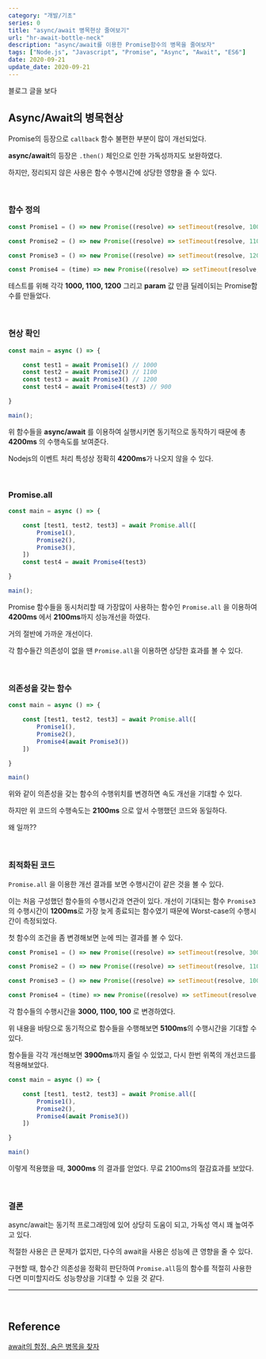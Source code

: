```yaml
---
category: "개발/기초"
series: 0
title: "async/await 병목현상 줄여보기"
url: "hr-await-bottle-neck"
description: "async/await를 이용한 Promise함수의 병목을 줄여보자"
tags: ["Node.js", "Javascript", "Promise", "Async", "Await", "ES6"]
date: 2020-09-21
update_date: 2020-09-21
---
```


블로그 글을 보다

## Async/Await의 병목현상

Promise의 등장으로 `callback` 함수 불편한 부분이 많이 개선되었다.

**async/await**의 등장은 `.then()` 체인으로 인한 가독성까지도 보완하였다.

하지만, 정리되지 않은 사용은 함수 수행시간에 상당한 영향을 줄 수 있다.

<br>

### 함수 정의

```javascript
const Promise1 = () => new Promise((resolve) => setTimeout(resolve, 1000))

const Promise2 = () => new Promise((resolve) => setTimeout(resolve, 1100))

const Promise3 = () => new Promise((resolve) => setTimeout(resolve, 1200, 900))

const Promise4 = (time) => new Promise((resolve) => setTimeout(resolve, time))
``` 

테스트를 위해 각각 **1000, 1100, 1200** 그리고 **param** 값 만큼 딜레이되는 Promise함수를 만들었다.

<br>

### 현상 확인

```javascript
const main = async () => {

    const test1 = await Promise1() // 1000
    const test2 = await Promise2() // 1100
    const test3 = await Promise3() // 1200
    const test4 = await Promise4(test3) // 900

}

main();
```

위 함수들을 **async/await** 를 이용하여 실행시키면 동기적으로 동작하기 때문에 총 **4200ms** 의 수행속도를 보여준다.

<span class="callout">Nodejs의 이벤트 처리 특성상 정확히 **4200ms**가 나오지 않을 수 있다.</span>

<br>

### Promise.all

```javascript
const main = async () => {

    const [test1, test2, test3] = await Promise.all([
        Promise1(),
        Promise2(), 
        Promise3(), 
    ]) 
    const test4 = await Promise4(test3) 

}

main();
```

Promise 함수들을 동시처리할 때 가장많이 사용하는 함수인 `Promise.all` 을 이용하여 **4200ms** 에서 **2100ms**까지 성능개선을 하였다.

거의 절반에 가까운 개선이다.

각 함수들간 의존성이 없을 땐 `Promise.all`을 이용하면 상당한 효과를 볼 수 있다.

<br>

### 의존성을 갖는 함수

```javascript
const main = async () => {

    const [test1, test2, test3] = await Promise.all([
        Promise1(), 
        Promise2(), 
        Promise4(await Promise3())
    ]) 

}

main()
```

위와 같이 의존성을 갖는 함수의 수행위치를 변경하면 속도 개선을 기대할 수 있다.

하지만 위 코드의 수행속도는 **2100ms** 으로 앞서 수행했던 코드와 동일하다.

왜 일까??

<br>

### 최적화된 코드

`Promise.all` 을 이용한 개선 결과를 보면 수행시간이 같은 것을 볼 수 있다.

이는 처음 구성했던 함수들의 수행시간과 연관이 있다. 개선이 기대되는 함수 `Promise3`의 수행시간이 **1200ms**로 가장 늦게 종료되는 함수였기 때문에 Worst-case의 수행시간이 측정되었다.

첫 함수의 조건을 좀 변경해보면 눈에 띄는 결과를 볼 수 있다.

```javascript
const Promise1 = () => new Promise((resolve) => setTimeout(resolve, 3000, 1))

const Promise2 = () => new Promise((resolve) => setTimeout(resolve, 1100, 2))

const Promise3 = () => new Promise((resolve) => setTimeout(resolve, 100, 900))

const Promise4 = (time) => new Promise((resolve) => setTimeout(resolve, time || 0))
```

각 함수들의 수행시간을 **3000, 1100, 100** 로 변경하였다.

위 내용을 바탕으로 동기적으로 함수들을 수행해보면 **5100ms**의 수행시간을 기대할 수 있다.

함수들을 각각 개선해보면 **3900ms**까지 줄일 수 있었고, 다시 한번 위쪽의 개선코드를 적용해보았다.

```javascript
const main = async () => {

    const [test1, test2, test3] = await Promise.all([
        Promise1(),
        Promise2(),
        Promise4(await Promise3())
    ]) 

}

main()
```

이렇게 적용했을 때, **3000ms** 의 결과를 얻었다. 무료 2100ms의 절감효과를 보았다.

<br>

### 결론

async/await는 동기적 프로그래밍에 있어 상당히 도움이 되고, 가독성 역시 꽤 높여주고 있다.

적절한 사용은 큰 문제가 없지만, 다수의 await을 사용은 성능에 큰 영향을 줄 수 있다.

구현할 때, 함수간 <span class="em red">의존성</span>을 정확히 판단하여 `Promise.all`등의 함수를 적절히 사용한다면 
미미할지라도 성능향상을 기대할 수 있을 것 같다.

***

<br>

## Reference

<span class="reference">

[await의 함정, 숨은 병목을 찾자](https://jaeheon.kr/161?utm_source=gaerae.com&utm_campaign=%EA%B0%9C%EB%B0%9C%EC%9E%90%EC%8A%A4%EB%9F%BD%EB%8B%A4&utm_medium=social&fbclid=IwAR3zIs9MMfUi_y-CaiCd9dgJaumpMBzOjdUJFXNg2pWFGioUeDv7pFVsoD8)

</span>
